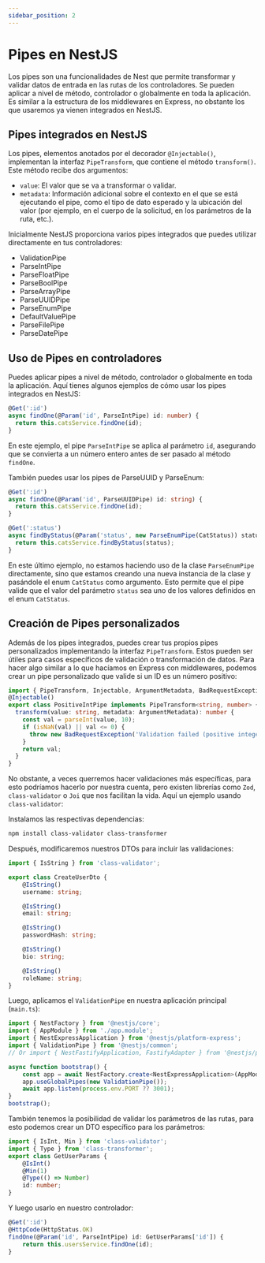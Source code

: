 ```yaml
---
sidebar_position: 2
---
```


# Pipes en NestJS

Los pipes son una funcionalidades de Nest que permite transformar y validar datos de entrada en las rutas de los controladores. Se pueden aplicar a nivel de método, controlador o globalmente en toda la aplicación. Es similar a la estructura de los middlewares en Express, no obstante los que usaremos ya vienen integrados en NestJS.

## Pipes integrados en NestJS

Los pipes, elementos anotados por el decorador `@Injectable()`, implementan la interfaz `PipeTransform`, que contiene el método `transform()`. Este método recibe dos argumentos:

- `value`: El valor que se va a transformar o validar.
- `metadata`: Información adicional sobre el contexto en el que se está ejecutando el pipe, como el tipo de dato esperado y la ubicación del valor (por ejemplo, en el cuerpo de la solicitud, en los parámetros de la ruta, etc.).

Inicialmente NestJS proporciona varios pipes integrados que puedes utilizar directamente en tus controladores:

- ValidationPipe
- ParseIntPipe
- ParseFloatPipe
- ParseBoolPipe
- ParseArrayPipe
- ParseUUIDPipe
- ParseEnumPipe
- DefaultValuePipe
- ParseFilePipe
- ParseDatePipe

## Uso de Pipes en controladores

Puedes aplicar pipes a nivel de método, controlador o globalmente en toda la aplicación. Aquí tienes algunos ejemplos de cómo usar los pipes integrados en NestJS:

```typescript
@Get(':id')
async findOne(@Param('id', ParseIntPipe) id: number) {
  return this.catsService.findOne(id);
}
```

En este ejemplo, el pipe `ParseIntPipe` se aplica al parámetro `id`, asegurando que se convierta a un número entero antes de ser pasado al método `findOne`.

También puedes usar los pipes de ParseUUID y ParseEnum:

```typescript
@Get(':id')
async findOne(@Param('id', ParseUUIDPipe) id: string) {
  return this.catsService.findOne(id);
}
```

```typescript
@Get(':status')
async findByStatus(@Param('status', new ParseEnumPipe(CatStatus)) status: CatStatus) {
  return this.catsService.findByStatus(status);
}
```

En este último ejemplo, no estamos haciendo uso de la clase `ParseEnumPipe` directamente, sino que estamos creando una nueva instancia de la clase y pasándole el enum `CatStatus` como argumento. Esto permite que el pipe valide que el valor del parámetro `status` sea uno de los valores definidos en el enum `CatStatus`.

## Creación de Pipes personalizados

Además de los pipes integrados, puedes crear tus propios pipes personalizados implementando la interfaz `PipeTransform`. Estos pueden ser útiles para casos específicos de validación o transformación de datos. Para hacer algo similar a lo que hacíamos en Express con middlewares, podemos crear un pipe personalizado que valide si un ID es un número positivo:

```typescript
import { PipeTransform, Injectable, ArgumentMetadata, BadRequestException } from '@nestjs/common';
@Injectable()
export class PositiveIntPipe implements PipeTransform<string, number> {
  transform(value: string, metadata: ArgumentMetadata): number {
    const val = parseInt(value, 10);
    if (isNaN(val) || val <= 0) {
      throw new BadRequestException('Validation failed (positive integer is expected)');
    }
    return val;
  }
}
```

No obstante, a veces querremos hacer validaciones más específicas, para esto podríamos hacerlo por nuestra cuenta, pero existen librerías como `Zod`, `class-validator` o `Joi` que nos facilitan la vida. Aquí un ejemplo usando `class-validator`:

Instalamos las respectivas dependencias:

```bash
npm install class-validator class-transformer
```

Después, modificaremos nuestros DTOs para incluir las validaciones:

```typescript
import { IsString } from 'class-validator';

export class CreateUserDto {
    @IsString()
    username: string;

    @IsString()
    email: string;

    @IsString()
    passwordHash: string;

    @IsString()
    bio: string;

    @IsString()
    roleName: string;
}
```

Luego, aplicamos el `ValidationPipe` en nuestra aplicación principal (`main.ts`):

```typescript
import { NestFactory } from '@nestjs/core';
import { AppModule } from './app.module';
import { NestExpressApplication } from '@nestjs/platform-express';
import { ValidationPipe } from '@nestjs/common';
// Or import { NestFastifyApplication, FastifyAdapter } from '@nestjs/platform-fastify';

async function bootstrap() {
    const app = await NestFactory.create<NestExpressApplication>(AppModule);
    app.useGlobalPipes(new ValidationPipe());
    await app.listen(process.env.PORT ?? 3001);
}
bootstrap();
```

También tenemos la posibilidad de validar los parámetros de las rutas, para esto podemos crear un DTO específico para los parámetros:

```typescript
import { IsInt, Min } from 'class-validator';
import { Type } from 'class-transformer';
export class GetUserParams {
    @IsInt()
    @Min(1)
    @Type(() => Number)
    id: number;
}
```

Y luego usarlo en nuestro controlador:

```typescript
@Get(':id')
@HttpCode(HttpStatus.OK)
findOne(@Param('id', ParseIntPipe) id: GetUserParams['id']) {
    return this.usersService.findOne(id);
}
```